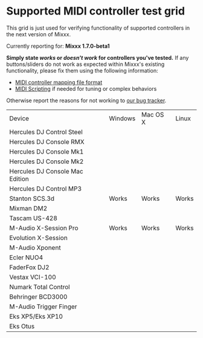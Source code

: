 # Supported MIDI controller test grid

This grid is just used for verifying functionality of supported
controllers in the next version of Mixxx.

Currently reporting for: **Mixxx 1.7.0-beta1**

**Simply state *works* or *doesn't work* for controllers you've
tested.** If any buttons/sliders do not work as expected within Mixxx's
existing functionality, please fix them using the following information:

  - [MIDI controller mapping file
    format](midi_controller_mapping_file_format)
  - [MIDI Scripting](MIDI%20Scripting) if needed for tuning or complex
    behaviors

Otherwise report the reasons for not working to [our bug
tracker](https://launchpad.net/mixxx/+filebug).

|                                 |         |          |       |
| ------------------------------- | ------- | -------- | ----- |
| Device                          | Windows | Mac OS X | Linux |
| Hercules DJ Control Steel       |         |          |       |
| Hercules DJ Console RMX         |         |          |       |
| Hercules DJ Console Mk1         |         |          |       |
| Hercules DJ Console Mk2         |         |          |       |
| Hercules DJ Console Mac Edition |         |          |       |
| Hercules DJ Control MP3         |         |          |       |
| Stanton SCS.3d                  | Works   | Works    | Works |
| Mixman DM2                      |         |          |       |
| Tascam US-428                   |         |          |       |
| M-Audio X-Session Pro           | Works   | Works    | Works |
| Evolution X-Session             |         |          |       |
| M-Audio Xponent                 |         |          |       |
| Ecler NUO4                      |         |          |       |
| FaderFox DJ2                    |         |          |       |
| Vestax VCI-100                  |         |          |       |
| Numark Total Control            |         |          |       |
| Behringer BCD3000               |         |          |       |
| M-Audio Trigger Finger          |         |          |       |
| Eks XP5/Eks XP10                |         |          |       |
| Eks Otus                        |         |          |       |
